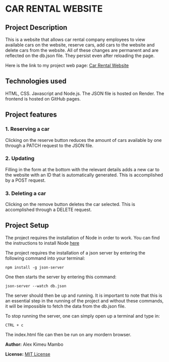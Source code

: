 # CAR RENTAL WEBSITE

## Project Description

This is a website that allows car rental company employees to view available cars on the website, reserve cars, add cars to the website and delete cars from the website.
All of these changes are permanent and are reflected on the db.json file. They persist even after reloading the page.

Here is the link to my project web page: [Car Rental Website](https://alex-m-kimeu.github.io/Car-Rental-Website/)

## Technologies used

HTML, CSS.
Javascript and Node.js.
The JSON file is hosted on Render.
The frontend is hosted on GitHub pages.

## Project features

### 1. Reserving a car

Clicking on the reserve button reduces the amount of cars available by one through a PATCH request to the JSON file.

### 2. Updating 

Filling in the form at the bottom with the relevant details adds a new car to the website with an ID that is automatically generated.
This is accomplished by a POST request.

### 3. Deleting a car

Clicking on the remove button deletes the car selected.
This is accomplished through a DELETE request.

## Project Setup

The project requires the installation of Node in order to work. You can find the instructions to install Node [here](https://nodejs.org/en)

The project requires the installation of a json server by entering the following command into your terminal:

`npm install -g json-server`

One then starts the server by entering this command:

`json-server --watch db.json`

The server should then be up and running. It is important to note that this is an essential step in the running of the project and without these commands, it will be impossible to fetch the data from the db.json file.

To stop running the server, one can simply open up a terminal and type in:

`CTRL + c`

The index.html file can then be run on any mordern browser.

**Author:** Alex Kimeu Mambo

**License:** [MIT License](LICENSE)